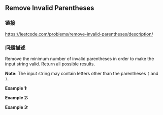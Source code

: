## Remove Invalid Parentheses  
### 链接  
https://leetcode.com/problems/remove-invalid-parentheses/description/  
### 问题描述
Remove the minimum number of invalid parentheses in order to make the input string valid. Return all possible results.

**Note:**&nbsp;The input string may contain letters other than the parentheses `(` and `)`.

**Example 1:**

**Example 2:**

**Example 3:**
